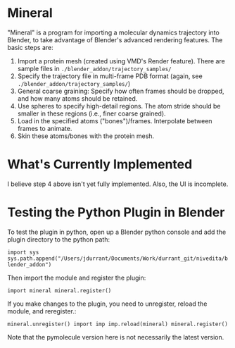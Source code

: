 Mineral 
=======

"Mineral" is a program for importing a molecular dynamics trajectory into
Blender, to take advantage of Blender's advanced rendering features. The basic steps are:

1. Import a protein mesh (created using VMD's Render feature). There are
   sample files in `./blender_addon/trajectory_samples/`
2. Specify the trajectory file in multi-frame PDB format (again, see
   `./blender_addon/trajectory_samples/`)
3. General coarse graining: Specify how often frames should be dropped, and
   how many atoms should be retained.
4. Use spheres to specify high-detail regions. The atom stride should be
   smaller in these regions (i.e., finer coarse grained).
5. Load in the specified atoms ("bones")/frames. Interpolate between frames to animate.
6. Skin these atoms/bones with the protein mesh.

What's Currently Implemented
============================

I believe step 4 above isn't yet fully implemented. Also, the UI is incomplete.

Testing the Python Plugin in Blender
====================================
To test the plugin in python, open up a Blender python console and add the
plugin directory to the python path:

`
import sys
sys.path.append("/Users/jdurrant/Documents/Work/durrant_git/nivedita/blender_addon")
`

Then import the module and register the plugin:

`
import mineral
mineral.register()
`

If you make changes to the plugin, you need to unregister, reload the module, and reregister.:

`
mineral.unregister()
import imp
imp.reload(mineral)
mineral.register()
`


Note that the pymolecule version here is not necessarily the latest version.

